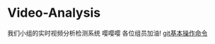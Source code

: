 # Video-Analysis
我们小组的实时视频分析检测系统
嘤嘤嘤
各位组员加油!
[git基本操作命令](https://blog.csdn.net/qtiao/article/details/97783243)
